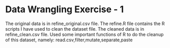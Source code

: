 # Data Wrangling Exercise - 1
The original data is in refine_original.csv file.
The refine.R file contains the R scripts I have used to clean the dataset file.
The cleaned data is in refine_clean.csv file.
Used some important functions of R to do the cleanup of this dataset, namely:
read.csv,filter,mutate,separate,paste
